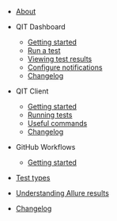- [About](/ "Woo Quality Insights Toolkit")

- QIT Dashboard

  - [Getting started](dashboard/getting-started.md)
  - [Run a test](dashboard/run-a-test.md)
  - [Viewing test results](dashboard/viewing-test-results.md)
  - [Configure notifications](dashboard/notifications.md)
  - [Changelog](dashboard/changelog.md)

- QIT Client

  - [Getting started](client/getting-started.md)
  - [Running tests](client/running-tests.md)
  - [Useful commands](client/useful-commands.md)
  - [Changelog](client/changelog.md)

- GitHub Workflows

  - [Getting started](workflows/getting-started.md)

- [Test types](test-types.md)

- [Understanding Allure results](understanding-allure-results.md)

- [Changelog](changelog.md)
